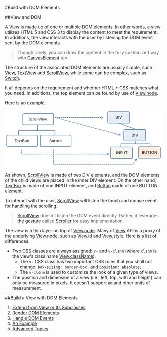 #Build with DOM Elements

##View and DOM

A [View](api:view) is made up of one or multiple DOM elements. In other words, a view utilizes HTML 5 and CSS 3 to display the content to meet the requirement. In additions, the view interacts with the user by listening the DOM event sent by the DOM elements.

> Though rarely, you can draw the content in the fully customized way with [CanvasElement](dart:html) too.

The structure of the associated DOM elements are usually simple, such [View](api:view), [TextView](api:view) and [ScrollView](api:view), while some can be complex, such as [Switch](api:view).

It all depends on the requirement and whether HTML + CSS matches what you need. In additions, the top element can be found by use of [View.node](api:view).

Here is an example.

![Scroll view and associated DOM](scrollViewVsDOM.jpg?raw=true)

As shown, [ScrollView](api:view) is made of two DIV elements, and the DOM elements of the child views are placed in the inner DIV element. On the other hand, [TextBox](api:view) is made of one INPUT element, and [Button](api:view) made of one BUTTON element.

To interact with the user, [ScrollView](api:view) will listen the touch and mouse event for handling the scrolling.

> [ScrollView](api:view) doesn't listen the DOM event directly. Rather, it leverages [the gesture](../../Gestures/Fundamentals.md) called [Scroller](api:gesture) for easy implementation.

The view is a thin layer on top of [View.node](api:view). Many of [View](api:view) API is a proxy of the underlying [View.node](api:view), such as [View.id](api:view) and [View.style](api:view). Here is a list of differences.

* Two CSS classes are always assigned: `v-` and `v-clsnm` (where `clsnm` is the view's class name [View.className](api:view)).
    * The `v-` CSS class has two important CSS rules that you shall not change: `box-sizing: border-box;` and `position: absolute;`
    * The `v-clsnm` is used to customize the look of a given type of views.
* The position and dimension of a view (i.e., left, top, with and height) can only be measured in pixels. It doesn't support `em` and other units of measurement.

##Build a View with DOM Elements

1. [Extend from View or Its Subclasses](Extend_from_View_or_Its_Subclasses.md)
2. [Render DOM Elements](Render_DOM_Elements.md)
3. [Handle DOM Events](Handle_DOM_Events.md)
4. [An Example](An_Example.md)
5. [Advanced Topics](Advanced_Topics.md)
